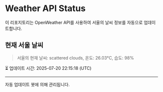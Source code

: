 
# Weather API Status

이 리포지토리는 OpenWeather API를 사용하여 서울의 날씨 정보를 자동으로 업데이트합니다.

## 현재 서울 날씨
> 서울의 현재 날씨: scattered clouds, 온도: 26.03°C, 습도: 98%

⏳ 업데이트 시간: 2025-07-20 22:15:18 (UTC)

---
자동 업데이트 봇에 의해 관리됩니다.
